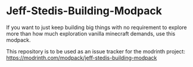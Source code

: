 # Jeff-Stedis-Building-Modpack
If you want to just keep building big things with no requirement to explore more than how much exploration vanilla minecraft demands, use this modpack.

This repository is to be used as an issue tracker for the modrinth project: https://modrinth.com/modpack/jeff-stedis-building-modpack
